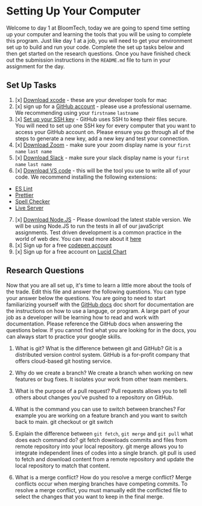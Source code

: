# Setting Up Your Computer

Welcome to day 1 at BloomTech, today we are going to spend time setting up your computer and learning the tools that you will be using to complete this program. Just like day 1 at a job, you will need to get your environment set up to build and run your code. Complete the set up tasks below and then get started on the research questions. Once you have finished check out the submission instructions in the `README.md` file to turn in your assignment for the day. 

## Set Up Tasks 
1. [x] [Download xcode](https://apps.apple.com/us/app/xcode/id497799835?mt=12) - these are your developer tools for mac 
2. [x] sign up for a [GitHub account](https://github.com/join) - please use a professional username. We recommending using your `firstname` `lastname`
3. [x] [Set up your SSH key](https://docs.github.com/en/authentication/connecting-to-github-with-ssh/generating-a-new-ssh-key-and-adding-it-to-the-ssh-agent) - GitHub uses SSH to keep their files secure. You will need to set up one SSH key for every computer that you want to access your GitHub account on. Please ensure you go through all of the steps to generate a new key, add a new key and test your connection.
4. [x] [Download Zoom](https://zoom.us/download) - make sure your zoom display name is your `first name` `last name`
5. [x] [Download Slack](https://slack.com/help/articles/207677868-Download-Slack-for-Mac) - make sure your slack display name is your `first name` `last name` 
6. [x] [Download VS code](https://code.visualstudio.com/download) - this will be the tool you use to write all of your code. We recommend installing the following extensions: 
- [ES Lint](https://marketplace.visualstudio.com/items?itemName=dbaeumer.vscode-eslint)
- [Prettier](https://marketplace.visualstudio.com/items?itemName=esbenp.prettier-vscode)
- [Spell Checker](https://marketplace.visualstudio.com/items?itemName=streetsidesoftware.code-spell-checker)
- [Live Server](https://marketplace.visualstudio.com/items?itemName=ritwickdey.LiveServer)
7. [x] [Download Node.JS](https://nodejs.org/en/) - Please download the latest stable version. We will be using Node.JS to run the tests in all of our javaScript assignments. Test driven development is a common practice in the world of web dev. You can read more about it [here](https://www.freecodecamp.org/news/test-driven-development-what-it-is-and-what-it-is-not-41fa6bca02a2/) 
8. [x] Sign up for a free [codepen account](https://codepen.io/accounts/signup/user/free)
9. [x] Sign up for a free account on [Lucid Chart](https://www.lucidchart.com/pages/landing?utm_source=google&utm_medium=cpc&utm_campaign[…]tTwOoXp_lCeLTC97pikTFa5cE58FWHwjjpTSGsGPRqR2AAaAh-MEALw_wcB)

## Research Questions 

Now that you are all set up, it's time to learn a little more about the tools of the trade. Edit this file and answer the following questions. You can type your answer below the questions. You are going to need to start familiarizing yourself with the [GitHub docs](https://docs.github.com/en) doc short for documentation are the instructions on how to use a languge, or program. A large part of your job as a developer will be learning how to read and work with documentation. Please reference the GitHub docs when answering the questions below. If you cannot find what you are looking for in the docs, you can always start to practice your google skills. 

1. What is git? What is the difference between git and GitHub?
Git is a distributed version control system. GitHub is a for-profit company that offers cloud-based git hosting service.

2. Why do we create a branch?
We create a branch when working on new features or bug fixes. It isolates your work from other team members.

3. What is the purpose of a pull request? 
Pull requests allows you to tell others about changes you've pushed to a repository on GitHub.

4. What is the command you can use to switch between branches? For example you are working on a feature branch and you want to switch back to main. 
git checkout or git switch

5. Explain the difference between `git fetch`, `git merge` and `git pull` what does each command do? 
git fetch downloads commits and files from remote repository into your local repository. git merge allows you to integrate independent lines of codes into a single branch. git pull is used to fetch and download content from a remote repository and update the local repository to match that content.

6. What is a merge conflict? How do you resolve a merge conflict? 
Merge conflicts occur when merging branches have competing commits. To resolve a merge conflict, you must manually edit the conflicted file to select the changes that you want to keep in the final merge. 
